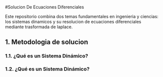 #Solucion De Ecuaciones Diferenciales

Este repositorio combina dos temas fundamentales en ingenieria y ciencias: los sistemas dinamicos y su resolucion de ecuaciones diferenciales
mediante trasformada de laplace.

## 1. Metodologia de solucion

### 1.1. ¿Qué es un Sistema Dinámico?

### 1.2. ¿Qué es un Sistema Dinámico?





